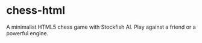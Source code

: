 # chess-html
A minimalist HTML5 chess game with Stockfish AI. Play against a friend or a powerful engine.
